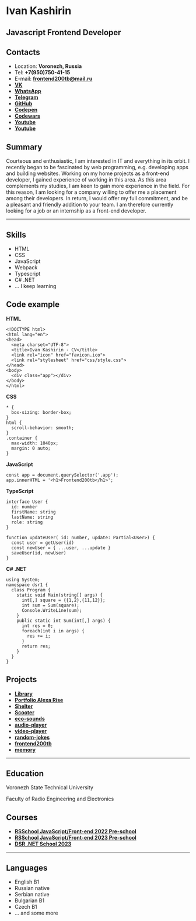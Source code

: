 # Ivan Kashirin

## Javascript Frontend Developer

## Contacts

* Location: **Voronezh, Russia**
* Tel: **+7(950)750-41-15**
* E-mail: **frontend200tb@mail.ru**
* **[VK](https://vk.com/benchpress250)**
* **[WhatsApp](https://wa.me/79507504115)**
* **[Telegram](https://t.me/Frontend200tb)**
* **[GitHub](https://github.com/frontend200tb)**
* **[Codepen](https://codepen.io/ivan200tb/)**
* **[Codewars](https://www.codewars.com/users/frontend200tb)**
* **[Youtube](https://www.youtube.com/@ivan-kashirin)**
* **[Youtube](https://www.youtube.com/@ivan200kg)**

## Summary

Courteous and enthusiastic, I am interested in IT and everything in its orbit. I recently began to be fascinated by web programming, e.g. developing apps and building websites. Working on my home projects as a front-end developer, I gained experience of working in this area. 
As this area complements my studies, I am keen to gain more experience in the field. For this reason, I am looking for a company willing to offer me a placement among their developers. In return, I would offer my full commitment, and be a pleasant and friendly addition to your team.
I am therefore currently looking for a job or an internship as a front-end developer.

***

## Skills

+ HTML
+ CSS
+ JavaScript
+ Webpack
+ Typescript
+ C# .NET
+ ... I keep learning

## Code example

**HTML**
```
<!DOCTYPE html>
<html lang="en">
<head>
  <meta charset="UTF-8">
  <title>Ivan Kashirin - CV</title>
  <link rel="icon" href="favicon.ico">
  <link rel="stylesheet" href="css/style.css">
</head>
<body>
  <div class="app"></div>
</body>
</html>
```

**CSS**
```
* {
  box-sizing: border-box;
}
html {
  scroll-behavior: smooth;
}
.container {
  max-width: 1040px;
  margin: 0 auto;
}
```

**JavaScript**
```
const app = document.querySelector('.app');
app.innerHTML = '<h1>Frontend200tb</h1>';
```

**TypeScript**
```
interface User {
  id: number
  firstName: string
  lastName: string
  role: string
}

function updateUser( id: number, update: Partial<User>) {
  const user = getUser(id)
  const newUser = { ...user, ...update }
  saveUser(id, newUser)
}
```

**C# .NET**
```
using System;
namespace dsr1 {
  class Program {
    static void Main(string[] args) {
      int[,] square = {{1,2},{11,12}};
      int sum = Sum(square);
      Console.WriteLine(sum);
    }
    public static int Sum(int[,] args) {
      int res = 0;
      foreach(int i in args) {
        res += i;
      }
      return res;
    }
  }
}
```

## Projects

* **[Library](https://frontend200tb.github.io/rsschool2023pre/library/)**
* **[Portfolio Alexa Rise](https://frontend200tb.github.io/rsschool2022pre/portfolio/)**
* **[Shelter](https://frontend200tb.github.io/rsschool2022q1/shelter/pages/main/)**
* **[Scooter](https://frontend200tb.github.io/scooter/)**
* **[eco-sounds](https://frontend200tb.github.io/rs2022-eco-sounds/)**
* **[audio-player](https://frontend200tb.github.io/rsschool2022pre/audio-player/)**
* **[video-player](https://frontend200tb.github.io/rs2022-video-player/)**
* **[random-jokes](https://frontend200tb.github.io/rsschool2022pre/random-jokes/)**
* **[frontend200tb](https://frontend200tb.github.io/200tb/dist/)**
* **[memory](https://frontend200tb.github.io/rs2022-memory/)**

***

## Education

Voronezh State Technical University

Faculty of Radio Engineering and Electronics


## Courses

* **[RSSchool JavaScript/Front-end 2022 Pre-school](https://rs.school/js-stage0/)**
* **[RSSchool JavaScript/Front-end 2023 Pre-school](https://rs.school/js-stage0/)**
* **[DSR .NET Scho­ol 2023](https://ru.dsr-corporation.com/student/courses/dotnet-school/)**

***

## Languages

- English B1
- Russian native
- Serbian native
- Bulgarian B1
- Czech B1
- ... and some more

